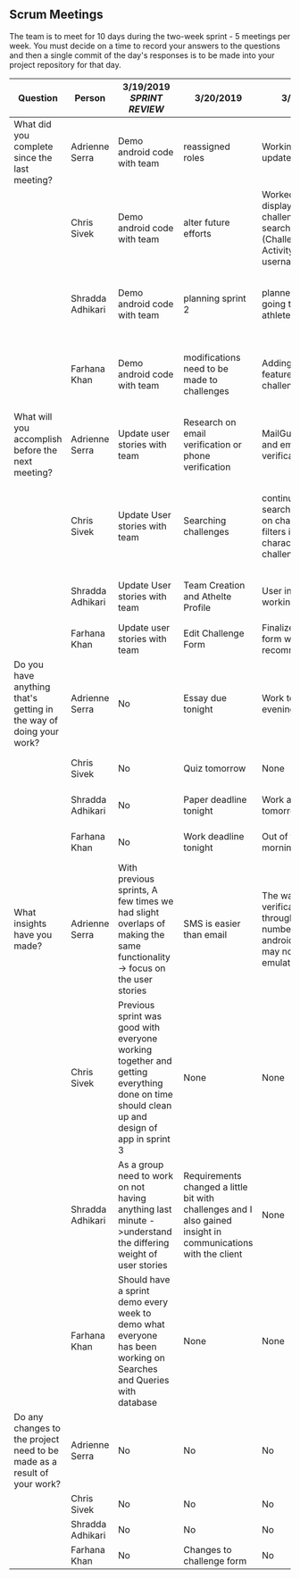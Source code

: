## Scrum Meetings
The team is to meet for 10 days during the two-week sprint - 5 meetings per week. You must decide on a time to record your answers to the questions and then a single commit of the day's responses is to be made into your project repository for that day.

Question    |          Person                                             | 3/19/2019  *SPRINT REVIEW* |  3/20/2019 | 3/21/2019 | 3/22/2019 | 3/23/2019 | 3/24/2019 | day |day | day | day |
------------|---------------------------------------------------------------------|-----|-----|-----|-----|-----|-----|-----|----|-----|-----|                                                              
| What did you complete since the last meeting? | Adrienne Serra | Demo android code with team | reassigned roles | Working on SMS updates | Reached out to Duke in order to figure out email implementation | Email correspondence, notification groundwork, continued email research |  Email research, Notification/Calendar research and beginning of setup | 
|            | Chris Sivek | Demo android code with team |alter future efforts | Worked on displaying challenges when searching for them (Challenge Search Activity), change username/password | Finished basic functionality of search and filter challenges | made the home pages for athlete and coach | Thinking about team creation and loggings and how the new features will connect in the app |
|            | Shradda Adhikari | Demo android code with team |  planning sprint 2 | planned what was going to be in the athlete UI | Still working on the UI | Created the athlete UI, started the ‘athlete challenges’ UI | Researched more on athletes challenges, gave that user story to Chris because it relates with the search challenges  | 
|            | Farhana Khan | Demo android code with team | modifications need to be made to challenges | Adding new features to challenge form | Adding new features to challenge form | Implemented Challenge UI in Challenge Activity & updated DB helper | Researched and planned interface for Challenge Description |
| What will you accomplish before the next meeting? | Adrienne Serra | Update user stories with team |Research on email verification or phone verification | MailGun research and email verification | Work on other project efforts -> Public/private profiles of user | Email and notification research and setup | Notifications including logic | 
|            | Chris Sivek | Update User stories with team | Searching challenges | continue to work on search functionality on challenges via filters identifying characteristics of challenge |  improve filtering of challenges a little and make activities for individual challenges. | create functionality to register for a challenge as an athlete | making sure team and participates table are good to go in the database. Also update the storyboard and the ER diagram for the database | 
|            | Shradda Adhikari | Update User stories with team | Team Creation and Athelte Profile | User interface with working buttons |  User interface with working buttons | Fill in the athlete’s challenges in list view | The team creation UI 
|            | Farhana Khan | Update user stories with team | Edit Challenge Form | Finalize challenge form with TA’s recommendations | Finalize challenge form with TA’s recommendations | Work on Challenge Page UI | Challenge Description UI and update diagrams | 
| Do you have anything that's getting in the way of doing your work? | Adrienne Serra |   No | Essay due tonight | Work tomorrow evening | Work | Work | Work tomorrow evening, DMV |
|            | Chris Sivek |   No | Quiz tomorrow | None | None | work meeting tomorrow at 8pm | Nothing | 
|            | Shradda Adhikari |   No | Paper deadline tonight | Work all day tomorrow | Other priorities during the day tomorrow | work 12-7:30 tomorrow  | busy 10-3 and 5-8 tomorrow 
|            | Farhana Khan |  No | Work deadline tonight | Out of town all morning/afternoon | Deadline for school work tomorrow | None | Work until 4pm | 
| What insights have you made? | Adrienne Serra |   With previous sprints, A few times we had slight overlaps of making the same functionality -> focus on the user stories | SMS is easier than email | The way SMS verifications send is through the phone number on testing android device -> may not work on emulator | Email implemenatation may change the foundation of our code | Recommended email seems to include material for user data persistence and a lot else, may be hard to integrate
|            | Chris Sivek |   Previous sprint was good with everyone working together and getting everything done on time should clean up and design of app in sprint 3 | None | None | Combining search and filters may take some redundant code unless I can find a better way to do it. | may need to rethink how activities are accessed | really need to discuss with group on how logging and team creation should function
|            | Shradda Adhikari |   As a group need to work on not having anything last minute ->understand the differing weight of user stories |Requirements changed a little bit with challenges and I also gained insight in communications with the client | None | None | None | None | 
|            | Farhana Khan | Should have a sprint demo every week to demo what everyone has been working on Searches and Queries with database | None | None | None | Understand validation of team creation and how they are handled when challenges start 
| Do any changes to the project need to be made as a result of your work? | Adrienne Serra |   No | No | No | No | No | No
|            | Chris Sivek |   No | No | No | No | No | No | 
|            | Shradda Adhikari |   No  | No | No | No | No | No 
|            | Farhana Khan | No  | Changes to challenge form | No | No | No | No 
